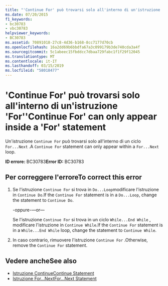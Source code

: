 ```yaml
---
title: "'Continue For' può trovarsi solo all'interno di un'istruzione 'For'"
ms.date: 07/20/2015
f1_keywords:
- bc30783
- vbc30783
helpviewer_keywords:
- BC30783
ms.assetid: 70891018-27c8-4d36-b168-8cc7177d70cb
ms.openlocfilehash: 16a2dd69b6bbdfa67a3c099179b3de740cda3a4f
ms.sourcegitcommit: 5c1abeec15fbddcc7dbaa729fabc1f1f29f12045
ms.translationtype: MT
ms.contentlocale: it-IT
ms.lasthandoff: 03/15/2019
ms.locfileid: "58018477"
---
```

# <a name="continue-for-can-only-appear-inside-a-for-statement"></a><span data-ttu-id="856e5-102">'Continue For' può trovarsi solo all'interno di un'istruzione 'For'</span><span class="sxs-lookup"><span data-stu-id="856e5-102">'Continue For' can only appear inside a 'For' statement</span></span>
<span data-ttu-id="856e5-103">Un'istruzione `Continue For` può trovarsi solo all'interno di un ciclo `For...Next` .</span><span class="sxs-lookup"><span data-stu-id="856e5-103">A `Continue For` statement can only appear within a `For...Next` loop.</span></span>  
  
 <span data-ttu-id="856e5-104">**ID errore:** BC30783</span><span class="sxs-lookup"><span data-stu-id="856e5-104">**Error ID:** BC30783</span></span>  
  
## <a name="to-correct-this-error"></a><span data-ttu-id="856e5-105">Per correggere l'errore</span><span class="sxs-lookup"><span data-stu-id="856e5-105">To correct this error</span></span>  
  
1.  <span data-ttu-id="856e5-106">Se l'istruzione `Continue For` si trova in `Do...Loop`modificare l'istruzione in `Continue Do`.</span><span class="sxs-lookup"><span data-stu-id="856e5-106">If the `Continue For` statement is in a `Do...Loop`, change the statement to `Continue Do`.</span></span>  
  
     <span data-ttu-id="856e5-107">-oppure-</span><span class="sxs-lookup"><span data-stu-id="856e5-107">—or—</span></span>  
  
     <span data-ttu-id="856e5-108">Se l'istruzione `Continue For` si trova in un ciclo `While...End While` , modificare l'istruzione in `Continue While`.</span><span class="sxs-lookup"><span data-stu-id="856e5-108">If the `Continue For` statement is in a `While...End While` loop, change the statement to `Continue While`.</span></span>  
  
2.  <span data-ttu-id="856e5-109">In caso contrario, rimuovere l'istruzione `Continue For` .</span><span class="sxs-lookup"><span data-stu-id="856e5-109">Otherwise, remove the `Continue For` statement.</span></span>  
  
## <a name="see-also"></a><span data-ttu-id="856e5-110">Vedere anche</span><span class="sxs-lookup"><span data-stu-id="856e5-110">See also</span></span>

- [<span data-ttu-id="856e5-111">Istruzione Continue</span><span class="sxs-lookup"><span data-stu-id="856e5-111">Continue Statement</span></span>](../../visual-basic/language-reference/statements/continue-statement.md)
- [<span data-ttu-id="856e5-112">Istruzione For...Next</span><span class="sxs-lookup"><span data-stu-id="856e5-112">For...Next Statement</span></span>](../../visual-basic/language-reference/statements/for-next-statement.md)
